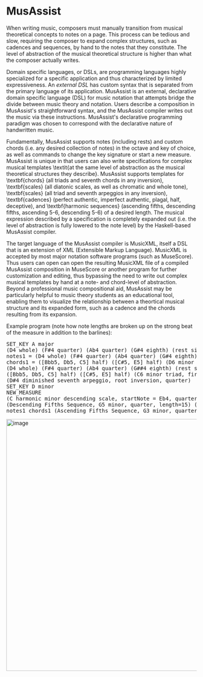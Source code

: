 # MusAssist
When writing music, composers must manually transition from musical theoretical concepts to notes on a page.
This process can be tedious and slow, requiring the composer to expand complex structures, such as cadences and sequences,
by hand to the notes that they constitute. The level of abstraction of the musical theoretical structure is 
higher than what the composer actually writes. 

Domain specific languages, or DSLs, 
are programming languages highly specialized for a specific application and thus characterized by limited expressiveness.
An $external$ $DSL$ has custom syntax that is separated from the primary language of its application. 
MusAssist is an external, declarative domain specific language (DSL) for music notation that attempts bridge the divide between
music theory and notation. Users describe a composition in MusAssist's straightforward syntax, and 
the MusAssist compiler writes out the music via these instructions. MusAssist's declarative programming 
paradigm was chosen to correspond with the declarative nature of handwritten music. 

Fundamentally, MusAssist supports notes (including rests) and custom chords (i.e. any desired collection of notes)
in the octave and key of choice, as well as commands to change the key signature or start a new measure.
 MusAssist is unique in that users can also write specifications for complex musical templates \textit{at the same level of abstraction
as the musical theoretical structures they describe}. MusAssist supports templates for
\textbf{chords} (all triads and seventh chords in any inversion),
\textbf{scales} (all diatonic scales, as well as chromatic and whole tone),
\textbf{scales} (all triad and seventh arpeggios in any inversion),
\textbf{cadences} (perfect authentic, imperfect authentic, plagal, half, deceptive), and 
\textbf{harmonic sequences} (ascending
fifths, descending fifths, ascending 5-6, descending 5-6) of a desired length. The musical expression 
described by a specification is completely expanded out (i.e. the level of abstraction is
fully lowered to the note level) by the Haskell-based MusAssist compiler.

The target language of the MusAssist compiler is MusicXML, itself a DSL that is an extension of
XML (Extensible Markup Language). MusicXML is accepted by most major notation software programs (such as MuseScore). 
Thus users can open can open the resulting MusicXML file of a compiled MusAssist composition in MuseScore or another
program for further customization and editing, thus bypassing the need to write out complex musical templates by hand at a 
note- and chord-level of abstraction. Beyond a professional music compositional aid, MusAssist may be particularly 
helpful to music theory students as an educational tool, enabling them to visualize the relationship between a theortical musical structure 
and its expanded form, such as a cadence and the chords resulting from its expansion.

Example program (note how note lengths are broken up on the strong beat of the measure in addition to the barlines):
<pre>
SET_KEY A major
(D4 whole) (F#4 quarter) (Ab4 quarter) (G#4 eighth) (rest sixteenth)           // this is a comment
notes1 = (D4 whole) (F#4 quarter) (Ab4 quarter) (G#4 eighth) (rest whole)  // note without b or # is considered to be natural
chords1 = ([Bbb5, Db5, C5] half) ([C#5, E5] half) (D6 minor arpeggio, root inversion, eighth) (F#4 half diminished seventh chord, second inversion, eighth)
(D4 whole) (F#4 quarter) (Ab4 quarter) (G##4 eighth) (rest sixteenth)  // note without b or # is considered to be natural
([Bbb5, Db5, C5] half) ([C#5, E5] half) (C6 minor triad, first inversion, quarter) (F#4 half diminished seventh chord, second inversion, eighth) (rest quarter)
(D#4 diminished seventh arpeggio, root inversion, quarter)
SET_KEY D minor
NEW_MEASURE
(C harmonic minor descending scale, startNote = Eb4, quarter, length=10)
(Descending Fifths Sequence, G5 minor, quarter, length=15) (Perfect Authentic Cadence, Eb5 minor, half)
notes1 chords1 (Ascending Fifths Sequence, G3 minor, quarter, length=5) chords1 (Perfect Authentic Cadence, Eb5 minor, sixteenth) chords1
</pre>

<img width="665" alt="image" src="https://user-images.githubusercontent.com/28958079/201023259-e3faea28-302c-4813-a75a-e405dec7bb16.png">

  
